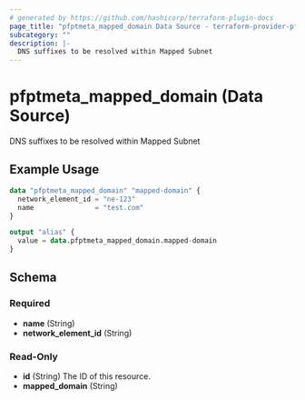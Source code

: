 ```yaml
---
# generated by https://github.com/hashicorp/terraform-plugin-docs
page_title: "pfptmeta_mapped_domain Data Source - terraform-provider-pfptmeta"
subcategory: ""
description: |-
  DNS suffixes to be resolved within Mapped Subnet
---
```


# pfptmeta_mapped_domain (Data Source)

DNS suffixes to be resolved within Mapped Subnet

## Example Usage

```terraform
data "pfptmeta_mapped_domain" "mapped-domain" {
  network_element_id = "ne-123"
  name               = "test.com"
}

output "alias" {
  value = data.pfptmeta_mapped_domain.mapped-domain
}
```

<!-- schema generated by tfplugindocs -->
## Schema

### Required

- **name** (String)
- **network_element_id** (String)

### Read-Only

- **id** (String) The ID of this resource.
- **mapped_domain** (String)



